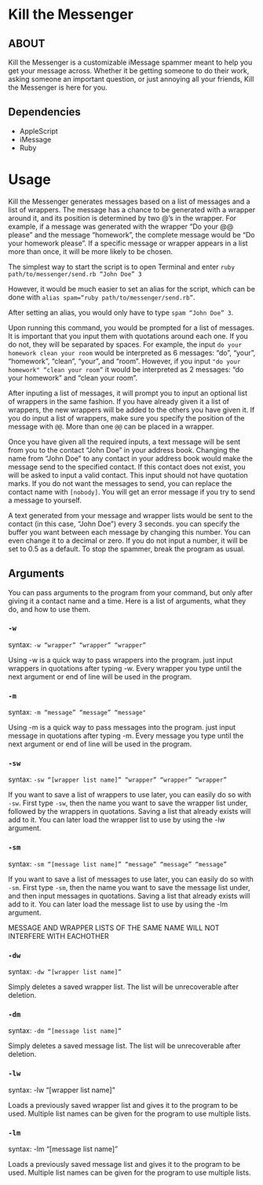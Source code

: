 # Kill the Messenger
## ABOUT
Kill the Messenger is a customizable iMessage spammer meant to help you get your message across. Whether it be getting someone to do their work, asking someone an important question, or just annoying all your friends, Kill the Messenger is here for you.
## Dependencies
- AppleScript
- iMessage
- Ruby

# Usage

Kill the Messenger generates messages based on a list of messages and a list of wrappers. The message has a chance to be generated with a wrapper around it, and its position is determined by two @’s in the wrapper. For example, if a message was generated with the wrapper “Do your @@ please” and the message “homework”, the complete message would be “Do your homework please”. If a specific message or wrapper appears in a list more than once, it will be more likely to be chosen.

The simplest way to start the script is to open Terminal and enter `ruby path/to/messenger/send.rb “John Doe” 3`

However, it would be much easier to set an alias for the script, which can be done with `alias spam=“ruby path/to/messenger/send.rb”`.

After setting an alias, you would only have to type `spam “John Doe” 3`.

Upon running this command, you would be prompted for a list of messages. It is important that you input them with quotations around each one. If you do not, they will be separated by spaces. For example, the input `do your homework clean your room` would be interpreted as 6 messages: “do”, “your”, “homework”, “clean”, “your”, and “room”. However, if you input `"do your homework" “clean your room”` it would be interpreted as 2 messages: “do your homework” and “clean your room”.

After inputing a list of messages, it will prompt you to input an optional list of wrappers in the same fashion. If you have already given it a list of wrappers, the new wrappers will be added to the others you have given it. If you do input a list of wrappers, make sure you specify the position of the message with `@@`. More than one `@@` can be placed in  a wrapper.

Once you have given all the required inputs, a text message will be sent from you to the contact “John Doe” in your address book. Changing the name from “John Doe” to any contact in your address book would make the message send to the specified contact. If this contact does not exist, you will be asked to input a valid contact. This input should not have quotation marks. If you do not want the messages to send, you can replace the contact name with `[nobody]`. You will get an error message if you try to send a message to yourself.

A text generated from your message and wrapper lists would be sent to the contact (in this case, “John Doe”) every 3 seconds. you can specify the buffer you want between each message by changing this number. You can even change it to a decimal or zero. If you do not input a number, it will be set to 0.5 as a default. To stop the spammer, break the program as usual.

## Arguments

You can pass arguments to the program from your command, but only after giving it a contact name and a time. Here is a list of arguments, what they do, and how to use them.

### `-w`

syntax: `-w “wrapper” “wrapper” “wrapper”`

Using -w is a quick way to pass wrappers into the program. just input wrappers in quotations after typing -w. Every wrapper you type until the next argument or end of line will be used in the program.

### `-m`  

syntax: `-m “message” “message” “message"`

Using -m is a quick way to pass messages into the program. just input message in quotations after typing -m. Every message you type until the next argument or end of line will be used in the program.

### `-sw`  

syntax: `-sw “[wrapper list name]” “wrapper” “wrapper” “wrapper”`

If you want to save a list of wrappers to use later, you can easily do so with `-sw`. First type `-sw`, then the name you want to save the wrapper list under, followed by the wrappers in quotations. Saving a list that already exists will add to it. You can later load the wrapper list to use by using the -lw argument.

### `-sm`

syntax: `-sm “[message list name]” “message” “message” “message”`

If you want to save a list of messages to use later, you can easily do so with `-sm`. First type `-sm`, then the name you want to save the message list under, and then input messages in quotations. Saving a list that already exists will add to it. You can later load the message list to use by using the -lm argument.

MESSAGE AND WRAPPER LISTS OF THE SAME NAME WILL NOT INTERFERE WITH EACHOTHER

### `-dw`

syntax: `-dw “[wrapper list name]”`

Simply deletes a saved wrapper list. The list will be unrecoverable after deletion.

### `-dm`

syntax: `-dm “[message list name]”`

Simply deletes a saved message list. The list will be unrecoverable after deletion.


### `-lw`

syntax: -lw “[wrapper list name]”

Loads a previously saved wrapper list and gives it to the program to be used. Multiple list names can be given for the program to use multiple lists.


### `-lm`

syntax: -lm “[message list name]”

Loads a previously saved message list and gives it to the program to be used. Multiple list names can be given for the program to use multiple lists.
